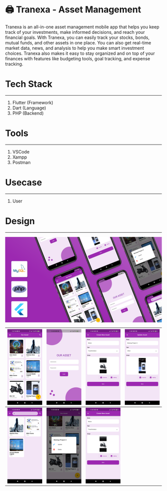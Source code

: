 # 🖨 Tranexa - Asset Management

Tranexa is an all-in-one asset management mobile app that helps you keep track of your investments, make informed decisions, and reach your financial goals. With Tranexa, you can easily track your stocks, bonds, mutual funds, and other assets in one place. You can also get real-time market data, news, and analysis to help you make smart investment choices. Tranexa also makes it easy to stay organized and on top of your finances with features like budgeting tools, goal tracking, and expense tracking.

# Tech Stack 

---

1. Flutter (Framework)
2. Dart (Language)
3. PHP (Backend)

# Tools 

---

1. VSCode
2. Xampp
3. Postman

# Usecase 

---

1. User

# Design 

---
![Untitled](Tranexa%20-%20Asset%20Management%20a03b3779811243b6849f6b2a485418fd/Untitled.png)

| ![Untitled](Tranexa%20-%20Asset%20Management%20a03b3779811243b6849f6b2a485418fd/Untitled%205.jpeg) | ![Untitled](Tranexa%20-%20Asset%20Management%20a03b3779811243b6849f6b2a485418fd/Untitled.jpeg) | ![Untitled](Tranexa%20-%20Asset%20Management%20a03b3779811243b6849f6b2a485418fd/Untitled%201.jpeg) | ![Untitled](Tranexa%20-%20Asset%20Management%20a03b3779811243b6849f6b2a485418fd/Untitled%202.jpeg) |
| ----------- | ----------- | ----------- | ----------- |
| ![Untitled](Tranexa%20-%20Asset%20Management%20a03b3779811243b6849f6b2a485418fd/Untitled%203.jpeg) | ![Untitled](Tranexa%20-%20Asset%20Management%20a03b3779811243b6849f6b2a485418fd/Untitled%204.jpeg) | ![Untitled](Tranexa%20-%20Asset%20Management%20a03b3779811243b6849f6b2a485418fd/Untitled%201.jpeg) ||
